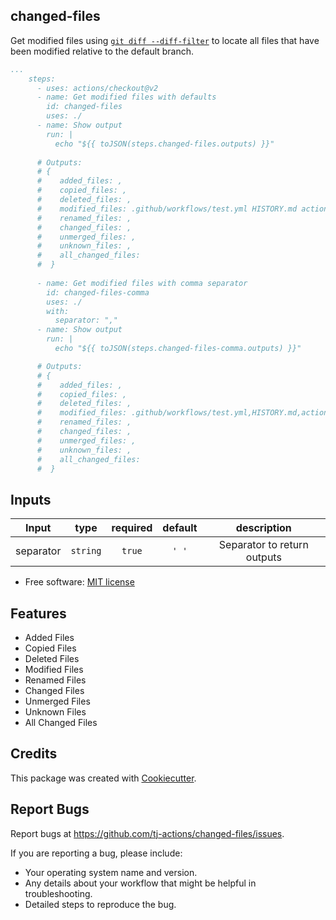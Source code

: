 changed-files
-------------

Get modified files using [`git diff --diff-filter`](https://git-scm.com/docs/git-diff#Documentation/git-diff.txt---diff-filterACDMRTUXB82308203) to locate all files that have been modified relative to the default branch.

```yaml
...
    steps:
      - uses: actions/checkout@v2
      - name: Get modified files with defaults
        id: changed-files
        uses: ./
      - name: Show output
        run: |
          echo "${{ toJSON(steps.changed-files.outputs) }}"
      
      # Outputs:
      # {
      #    added_files: ,
      #    copied_files: ,
      #    deleted_files: ,
      #    modified_files: .github/workflows/test.yml HISTORY.md action.yml ,
      #    renamed_files: ,
      #    changed_files: ,
      #    unmerged_files: ,
      #    unknown_files: ,
      #    all_changed_files: 
      #  }
      
      - name: Get modified files with comma separator
        id: changed-files-comma
        uses: ./
        with:
          separator: ","
      - name: Show output
        run: |
          echo "${{ toJSON(steps.changed-files-comma.outputs) }}"

      # Outputs:
      # {
      #    added_files: ,
      #    copied_files: ,
      #    deleted_files: ,
      #    modified_files: .github/workflows/test.yml,HISTORY.md,action.yml,,
      #    renamed_files: ,
      #    changed_files: ,
      #    unmerged_files: ,
      #    unknown_files: ,
      #    all_changed_files: 
      #  }
```


## Inputs

|   Input       |    type    |  required      |  default                      |  description  |
|:-------------:|:-----------:|:-------------:|:----------------------------:|:-------------:|
| separator         |  `string`   |    `true` |                          `' '` |  Separator to return outputs        |



* Free software: [MIT license](LICENSE)

Features
--------
- Added Files
- Copied Files
- Deleted Files
- Modified Files
- Renamed Files
- Changed Files
- Unmerged Files
- Unknown Files
- All Changed Files



Credits
-------

This package was created with [Cookiecutter](https://github.com/cookiecutter/cookiecutter).



Report Bugs
-----------

Report bugs at https://github.com/tj-actions/changed-files/issues.

If you are reporting a bug, please include:

* Your operating system name and version.
* Any details about your workflow that might be helpful in troubleshooting.
* Detailed steps to reproduce the bug.
